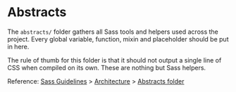 # Abstracts

The `abstracts/` folder gathers all Sass tools and helpers used across the project. Every global variable, function, 
mixin and placeholder should be put in here.

The rule of thumb for this folder is that it should not output a single line of CSS when compiled on its own. These are 
nothing but Sass helpers.

Reference: [Sass Guidelines](http://sass-guidelin.es/) > [Architecture](http://sass-guidelin.es/#architecture) > [Abstracts folder](http://sass-guidelin.es/#abstracts-folder)
